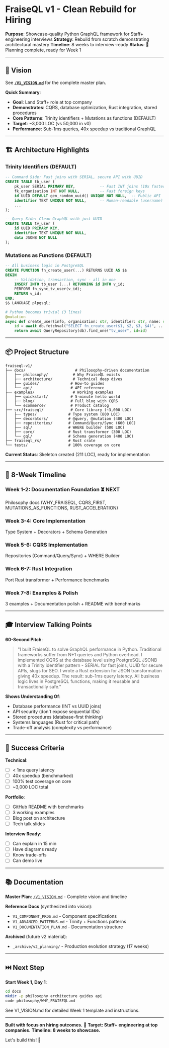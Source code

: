 # FraiseQL v1 - Clean Rebuild for Hiring

**Purpose**: Showcase-quality Python GraphQL framework for Staff+ engineering interviews
**Strategy**: Rebuild from scratch demonstrating architectural mastery
**Timeline**: 8 weeks to interview-ready
**Status**: 🚧 Planning complete, ready for Week 1

---

## 🎯 Vision

See **[`/V1_VISION.md`](../V1_VISION.md)** for the complete master plan.

**Quick Summary**:
- **Goal**: Land Staff+ role at top company
- **Demonstrates**: CQRS, database optimization, Rust integration, stored procedures
- **Core Patterns**: Trinity identifiers + Mutations as functions (DEFAULT)
- **Target**: ~3,000 LOC (vs 50,000 in v0)
- **Performance**: Sub-1ms queries, 40x speedup vs traditional GraphQL

---

## 🏗️ Architecture Highlights

### **Trinity Identifiers** (DEFAULT)
```sql
-- Command Side: Fast joins with SERIAL, secure API with UUID
CREATE TABLE tb_user (
    pk_user SERIAL PRIMARY KEY,           -- Fast INT joins (10x faster)
    fk_organisation INT NOT NULL,         -- Fast foreign keys
    id UUID DEFAULT gen_random_uuid() UNIQUE NOT NULL,  -- Public API
    identifier TEXT UNIQUE NOT NULL,      -- Human-readable (username)
    ...
);

-- Query Side: Clean GraphQL with just UUID
CREATE TABLE tv_user (
    id UUID PRIMARY KEY,
    identifier TEXT UNIQUE NOT NULL,
    data JSONB NOT NULL
);
```

### **Mutations as Functions** (DEFAULT)
```sql
-- All business logic in PostgreSQL
CREATE FUNCTION fn_create_user(...) RETURNS UUID AS $$
BEGIN
    -- Validation, transaction, sync - all in one
    INSERT INTO tb_user (...) RETURNING id INTO v_id;
    PERFORM fn_sync_tv_user(v_id);
    RETURN v_id;
END;
$$ LANGUAGE plpgsql;
```

```python
# Python becomes trivial (3 lines)
@mutation
async def create_user(info, organisation: str, identifier: str, name: str, email: str):
    id = await db.fetchval("SELECT fn_create_user($1, $2, $3, $4)", ...)
    return await QueryRepository(db).find_one("tv_user", id=id)
```

---

## 📦 Project Structure

```
fraiseql-v1/
├── docs/                      # Philosophy-driven documentation
│   ├── philosophy/           # Why FraiseQL exists
│   ├── architecture/         # Technical deep dives
│   ├── guides/              # How-to guides
│   └── api/                 # API reference
├── examples/                 # Working examples
│   ├── quickstart/          # 5-minute hello world
│   ├── blog/                # Full blog with CQRS
│   └── ecommerce/           # Product catalog
├── src/fraiseql/            # Core library (~3,000 LOC)
│   ├── types/              # Type system (800 LOC)
│   ├── decorators/         # @query, @mutation (400 LOC)
│   ├── repositories/       # Command/Query/Sync (600 LOC)
│   ├── sql/                # WHERE builder (500 LOC)
│   ├── core/               # Rust transformer (300 LOC)
│   └── gql/                # Schema generation (400 LOC)
├── fraiseql_rs/            # Rust crate
└── tests/                  # 100% coverage on core
```

**Current Status**: Skeleton created (211 LOC), ready for implementation

---

## 🚀 8-Week Timeline

### **Week 1-2: Documentation Foundation** ⏳ NEXT
Philosophy docs (WHY_FRAISEQL, CQRS_FIRST, MUTATIONS_AS_FUNCTIONS, RUST_ACCELERATION)

### **Week 3-4: Core Implementation**
Type System + Decorators + Schema Generation

### **Week 5-6: CQRS Implementation**
Repositories (Command/Query/Sync) + WHERE Builder

### **Week 6-7: Rust Integration**
Port Rust transformer + Performance benchmarks

### **Week 7-8: Examples & Polish**
3 examples + Documentation polish + README with benchmarks

---

## 🎓 Interview Talking Points

**60-Second Pitch**:
> "I built FraiseQL to solve GraphQL performance in Python. Traditional frameworks suffer from N+1 queries and Python overhead. I implemented CQRS at the database level using PostgreSQL JSONB with a Trinity identifier pattern - SERIAL for fast joins, UUID for secure APIs, slugs for SEO. I wrote a Rust extension for JSON transformation giving 40x speedup. The result: sub-1ms query latency. All business logic lives in PostgreSQL functions, making it reusable and transactionally safe."

**Shows Understanding Of**:
- Database performance (INT vs UUID joins)
- API security (don't expose sequential IDs)
- Stored procedures (database-first thinking)
- Systems languages (Rust for critical path)
- Trade-off analysis (complexity vs performance)

---

## 🎯 Success Criteria

**Technical**:
- [ ] < 1ms query latency
- [ ] 40x speedup (benchmarked)
- [ ] 100% test coverage on core
- [ ] ~3,000 LOC total

**Portfolio**:
- [ ] GitHub README with benchmarks
- [ ] 3 working examples
- [ ] Blog post on architecture
- [ ] Tech talk slides

**Interview Ready**:
- [ ] Can explain in 15 min
- [ ] Have diagrams ready
- [ ] Know trade-offs
- [ ] Can demo live

---

## 📚 Documentation

**Master Plan**: [`/V1_VISION.md`](../V1_VISION.md) - Complete vision and timeline

**Reference Docs** (synthesized into vision):
- `V1_COMPONENT_PRDS.md` - Component specifications
- `V1_ADVANCED_PATTERNS.md` - Trinity + Functions patterns
- `V1_DOCUMENTATION_PLAN.md` - Documentation structure

**Archived** (future v2 material):
- `_archive/v2_planning/` - Production evolution strategy (17 weeks)

---

## ⏭️ Next Step

**Start Week 1, Day 1**:
```bash
cd docs
mkdir -p philosophy architecture guides api
code philosophy/WHY_FRAISEQL.md
```

See V1_VISION.md for detailed Week 1 template and instructions.

---

**Built with focus on hiring outcomes.** 🎯
**Target: Staff+ engineering at top companies.**
**Timeline: 8 weeks to showcase.**

Let's build this! 💪
